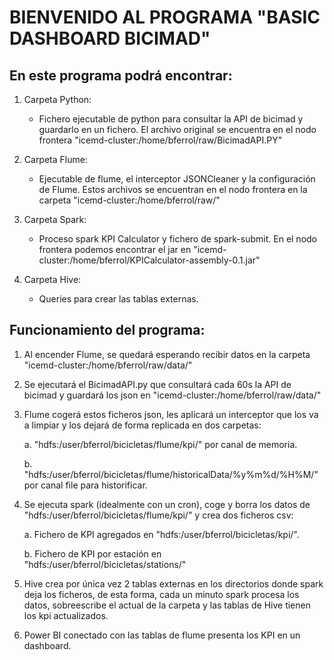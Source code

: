
# BIENVENIDO AL PROGRAMA "BASIC DASHBOARD BICIMAD"


## En este programa podrá encontrar:



1. Carpeta Python:
    
	* Fichero ejecutable de python para consultar la API de bicimad y guardarlo en un fichero. El archivo original se encuentra en el nodo frontera "icemd-cluster:/home/bferrol/raw/BicimadAPI.PY"


2. Carpeta Flume:
    
	* Ejecutable de flume, el interceptor JSONCleaner y la configuración de Flume. Estos archivos se encuentran en el nodo frontera en la carpeta "icemd-cluster:/home/bferrol/raw/"


3. Carpeta Spark:
    
	* Proceso spark KPI Calculator y fichero de spark-submit. En el nodo frontera podemos encontrar el jar en "icemd-cluster:/home/bferrol/KPICalculator-assembly-0.1.jar"


4. Carpeta Hive:
    
	* Queries para crear las tablas externas.



## Funcionamiento del programa:



1. Al encender Flume, se quedará esperando recibir datos en la carpeta "icemd-cluster:/home/bferrol/raw/data/"

2. Se ejecutará el BicimadAPI.py que consultará cada 60s la API de bicimad y guardará los json en "icemd-cluster:/home/bferrol/raw/data/"

3. Flume cogerá estos ficheros json, les aplicará un interceptor que los va a limpiar y los dejará de forma replicada en dos carpetas:
    
	a. "hdfs:/user/bferrol/bicicletas/flume/kpi/" por canal de memoria.
    
	b. "hdfs:/user/bferrol/bicicletas/flume/historicalData/%y%m%d/%H%M/" por canal file para historificar.

4. Se ejecuta spark (idealmente con un cron), coge y borra los datos de "hdfs:/user/bferrol/bicicletas/flume/kpi/" y crea dos ficheros csv:
    
	a. Fichero de KPI agregados en "hdfs:/user/bferrol/bicicletas/kpi/".
    
	b. Fichero de KPI por estación en "hdfs:/user/bferrol/bicicletas/stations/"

5. Hive crea por única vez 2 tablas externas en los directorios donde spark deja los ficheros, de esta forma, cada un minuto spark procesa los datos, sobreescribe el actual de la carpeta y las tablas de Hive tienen los kpi actualizados.

6. Power BI conectado con las tablas de flume presenta los KPI en un dashboard.
